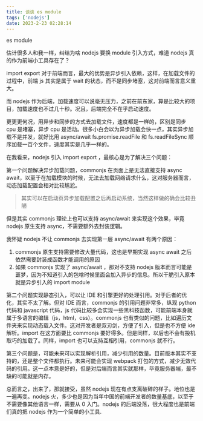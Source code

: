 ```yaml
---
title: 谈谈 es module
tags: ['nodejs']
date: 2023-2-23 02:28:14
---
```




es module

估计很多人和我一样，纠结为啥 nodejs 要换 module 引入方式，难道 nodejs 真的作为前端小工具存在了？



import export 对于前端而言，最大的优势是异步引入依赖，这样，在加载文件的过程中，前端 js 其实是属于 wait 的状态，而不是同步堵塞，这对前端而言意义重大。



而 nodejs 作为后端，加载速度可以说毫无压力，之前在前东家，算是比较大的项目，加载速度也不过几十秒。况且，后端完全不在乎启动速度。



更更更何况，用异步和同步的方式去加载文件，速度都是一样的，区别是同步 cpu 是堵塞，异步 cpu 是活动。很多小白会以为异步加载会快一点，其实异步加载不是并发，就好比用 async/await fs.promise.readFile 和 fs.readFileSync 顺序加载一百个文件，速度其实是几乎一样的。



在我看来，nodejs 引入 import export ，最核心是为了解决三个问题：

第一个问题解决异步加载问题，commonjs 在页面上是无法直接支持 async await，以至于在加载模块的时候，无法去加载网络请求什么，这对服务器而言，动态加载配置会相对比较尴尬。

> 其实可以在启动页异步加载配置之后再启动系统，当然这样做的确会比较丑陋

但是其实 commonjs 理论上也可以支持 async/await 来实现这个效果，毕竟 nodejs 原生支持 async，不需要额外去封装逻辑。

我怀疑 nodejs 不让 commonjs 去实现第一层 async/await  有两个原因：

1. commonjs 原生支持需要修改大量代码，这也是早期实现 async await 之后依然需要封装成函数才能调用的原因
2. 如果 commonjs 实现了 async/await ，那对不支持 nodejs 版本而言可能是噩梦，因为不知道引入的包啥时候里面会加入异步的信息。所以干脆引入原本就是异步引入的 import module



第二个问题实现静态引入，可以让 IDE 和引擎更好的处理引用。对于后者的优化，其实不太了解。但对 IDE 而言，commonjs 的引用问题非常多，纵观 python 代码和 javascript 代码，js 代码比较多会实现一些黑科技函数，可能前端本身就属于多语言的编辑（js，html，css）。commonjs 也有类似的问题，比如遍历文件夹来实现动态载入文件。这对开发者是双刃剑，方便了引入，但是也不方便 ide 解析。import 在这方面要比 commonjs 要好得多。但是同样，以后也不会有投机取巧的加载了。同样，import 也可以支持互相引用，commonjs 就不行。



第三个问题是，可能未来可以实现解析引用，减少引用的数量。目前版本其实不支持的，还是整个文件都执行。未来可能会实现 webpack 打包的方式，减少无效代码的引用。这一点本意是好的，但是对后端而言其实就那样，毕竟服务器端，最不缺的可能就是内存。



总而言之，出来了，那就接受，虽然 nodejs 现在有点支离破碎的样子。地位也是一遍再变。nodejs 火，多少也是因为当年中国的前端开发者的数量基底，以至于不需要像其他语言一样，需要从 0 入门。nodejs 的后端没落，很大程度也是前端们真的把 nodejs 作为一个简单的小工具.